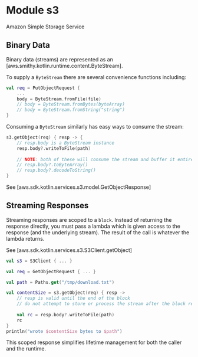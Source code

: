 # Module s3

Amazon Simple Storage Service

## Binary Data

Binary data (streams) are represented as an [aws.smithy.kotlin.runtime.content.ByteStream].

To supply a `ByteStream` there are several convenience functions including:

```kt
val req = PutObjectRequest {
    ...
    body = ByteStream.fromFile(file)
    // body = ByteStream.fromBytes(byteArray)
    // body = ByteStream.fromString("string")
}
```

Consuming a `ByteStream` similarly has easy ways to consume the stream:

```kt
s3.getObject(req) { resp -> {
    // resp.body is a ByteStream instance
    resp.body?.writeToFile(path)
    
    // NOTE: both of these will consume the stream and buffer it entirely in-memory!
    // resp.body?.toByteArray()
    // resp.body?.decodeToString()
}
```

See [aws.sdk.kotlin.services.s3.model.GetObjectResponse]

## Streaming Responses

Streaming responses are scoped to a `block`. Instead of returning the response directly, you must pass a lambda which is given access to the response (and the underlying stream).
The result of the call is whatever the lambda returns.


See [aws.sdk.kotlin.services.s3.S3Client.getObject]

```kt
val s3 = S3Client { ... }

val req = GetObjectRequest { ... }

val path = Paths.get("/tmp/download.txt")

val contentSize = s3.getObject(req) { resp ->
    // resp is valid until the end of the block
    // do not attempt to store or process the stream after the block returns
    
    val rc = resp.body?.writeToFile(path)
    rc
}
println("wrote $contentSize bytes to $path")
```


This scoped response simplifies lifetime management for both the caller and the runtime.